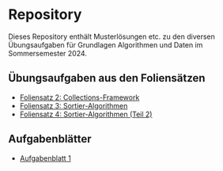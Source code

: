 # Repository
Dieses Repository enthält Musterlösungen etc. zu den diversen Übungsaufgaben für Grundlagen Algorithmen und Daten im Sommersemester 2024.

## Übungsaufgaben aus den Foliensätzen

* [Foliensatz 2: Collections-Framework](Übungsaufgaben/Foliensatz2.md)
* [Foliensatz 3: Sortier-Algorithmen](Übungsaufgaben/Foliensatz3.md)
* [Foliensatz 4: Sortier-Algorithmen (Teil 2)](Übungsaufgaben/Foliensatz4.md)

## Aufgabenblätter

* [Aufgabenblatt 1](Aufgabenblätter/Aufgabenblatt1.md)
